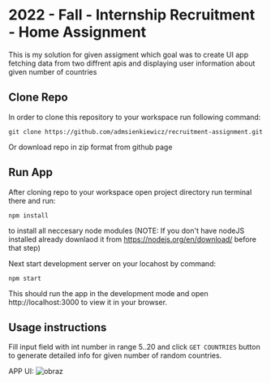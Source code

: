# 2022 - Fall - Internship Recruitment - Home Assignment

This is my solution for given assigment which goal was to create UI app fetching data from two diffrent apis and displaying user information about given number of countries

## Clone Repo

In order to clone this repository to your workspace run following command: 

```
git clone https://github.com/admsienkiewicz/recruitment-assignment.git
```
Or download repo in zip format from github page

## Run App

After cloning repo to your workspace open project directory run terminal there and run:
```
npm install
```
to install all neccesary node modules (NOTE: If you don't have nodeJS installed already downlaod it from https://nodejs.org/en/download/ before that step)

Next start development server on your locahost by command:
```
npm start
```
This should run the app in the development mode and open http://localhost:3000 to view it in your browser.

## Usage instructions

Fill input field with int number in range 5..20 and click `GET COUNTRIES` button to generate detailed info for given number of random countries.

APP UI:
![obraz](https://user-images.githubusercontent.com/62251718/204113532-38169f47-f4c4-4191-bcc7-b1aeabb4d726.png)


